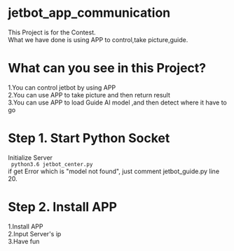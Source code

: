 # jetbot_app_communication
This Project is for the Contest.<br>
What we have done is using APP to control,take picture,guide.
# What can you see in this Project?
1.You can control jetbot by using APP <br>
2.You can use APP to take picture and then return result <br>
3.You can use APP to load Guide AI model ,and then detect where it have to go <br> 
# Step 1. Start Python Socket
Initialize Server <br>
<code> python3.6 jetbot_center.py </code> <br>
if get Error which is "model not found", just comment jetbot_guide.py line 20.<br>
# Step 2. Install APP
1.Install APP <br>
2.Input Server's ip <br>
3.Have fun <br>
